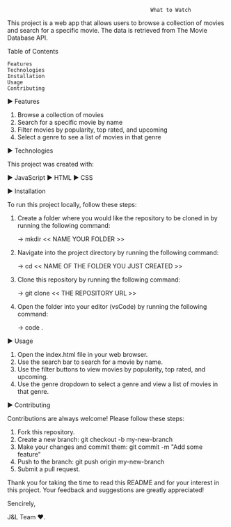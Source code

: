                                                   What to Watch

  This project is a web app that allows users to browse a collection of movies and search for a specific movie. The data is retrieved from The Movie Database API.

Table of Contents

    Features
    Technologies
    Installation
    Usage
    Contributing
    

 ► Features

   1. Browse a collection of movies
   2. Search for a specific movie by name
   3. Filter movies by popularity, top rated, and upcoming
   4. Select a genre to see a list of movies in that genre

► Technologies

This project was created with:

  ► JavaScript
  ► HTML
  ► CSS

► Installation

To run this project locally, follow these steps:

 1. Create a folder where you would like the repository to be cloned in by running the following command:
 
    → mkdir << NAME YOUR FOLDER >>
    
 2. Navigate into the project directory by running the following command: 
 
    → cd << NAME OF THE FOLDER YOU JUST CREATED >>
 
 3. Clone this repository by running the following command:

    → git clone << THE REPOSITORY URL >>

 4. Open the folder into your editor (vsCode) by running the following command:
    
    → code .

► Usage

   1. Open the index.html file in your web browser.
   2. Use the search bar to search for a movie by name.
   3. Use the filter buttons to view movies by popularity, top rated, and upcoming.
   4. Use the genre dropdown to select a genre and view a list of movies in that genre.
   

► Contributing

Contributions are always welcome! Please follow these steps:

   1. Fork this repository.
   2. Create a new branch: git checkout -b my-new-branch
   3. Make your changes and commit them: git commit -m "Add some feature"
   4. Push to the branch: git push origin my-new-branch
   5. Submit a pull request.
   
   
Thank you for taking the time to read this README and for your interest in this project. Your feedback and suggestions are greatly appreciated! 
   

Sencirely, 

 J&L Team ♥.  
